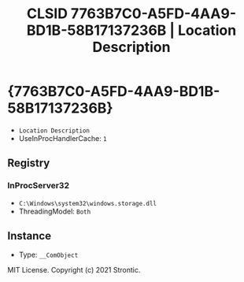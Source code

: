﻿---
title: "CLSID 7763B7C0-A5FD-4AA9-BD1B-58B17137236B | Location Description"
excerpt: What is COM-Object CLSID 7763B7C0-A5FD-4AA9-BD1B-58B17137236B?
---

# {7763B7C0-A5FD-4AA9-BD1B-58B17137236B}

* `Location Description`
* UseInProcHandlerCache: `1`

## Registry


### InProcServer32

* `C:\Windows\system32\windows.storage.dll`
* ThreadingModel: `Both`

## Instance

* Type: `__ComObject`

MIT License. Copyright (c) 2021 Strontic.


